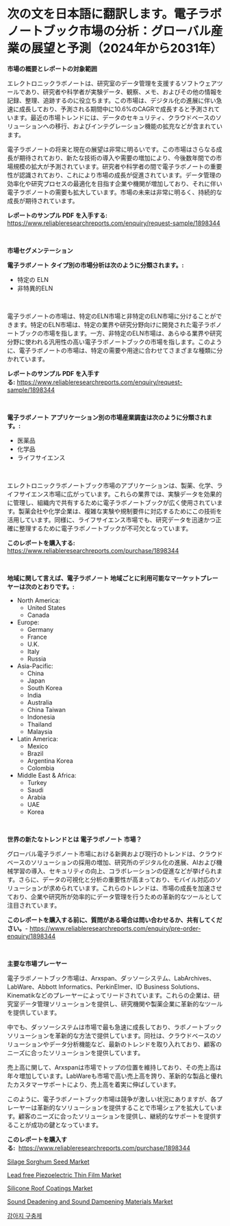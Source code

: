 <p><h1>次の文を日本語に翻訳します。電子ラボノートブック市場の分析：グローバル産業の展望と予測（2024年から2031年）</h1></p><p><strong>市場の概要とレポートの対象範囲</strong></p>
<p><p>エレクトロニックラボノートは、研究室のデータ管理を支援するソフトウェアツールであり、研究者や科学者が実験データ、観察、メモ、およびその他の情報を記録、整理、追跡するのに役立ちます。この市場は、デジタル化の進展に伴い急速に成長しており、予測される期間中に10.6%のCAGRで成長すると予測されています。最近の市場トレンドには、データのセキュリティ、クラウドベースのソリューションへの移行、およびインテグレーション機能の拡充などが含まれています。</p><p>電子ラボノートの将来と現在の展望は非常に明るいです。この市場はさらなる成長が期待されており、新たな技術の導入や需要の増加により、今後数年間での市場規模の拡大が予測されています。研究者や科学者の間で電子ラボノートの重要性が認識されており、これにより市場の成長が促進されています。データ管理の効率化や研究プロセスの最適化を目指す企業や機関が増加しており、それに伴い電子ラボノートの需要も拡大しています。市場の未来は非常に明るく、持続的な成長が期待されています。</p></p>
<p><strong>レポートのサンプル PDF を入手する:</strong> <a href="https://www.reliableresearchreports.com/enquiry/request-sample/1898344">https://www.reliableresearchreports.com/enquiry/request-sample/1898344</a></p>
<p>&nbsp;</p>
<p><strong>市場セグメンテーション</strong></p>
<p><strong>電子ラボノート タイプ別の市場分析は次のように分類されます。:</strong></p>
<p><ul><li>特定の ELN</li><li>非特異的ELN</li></ul></p>
<p>&nbsp;</p>
<p><p>電子ラボノートの市場は、特定のELN市場と非特定のELN市場に分けることができます。特定のELN市場は、特定の業界や研究分野向けに開発された電子ラボノートブックの市場を指します。一方、非特定のELN市場は、あらゆる業界や研究分野に使われる汎用性の高い電子ラボノートブックの市場を指します。このように、電子ラボノートの市場は、特定の需要や用途に合わせてさまざまな種類に分かれています。</p></p>
<p><strong>レポートのサンプル PDF を入手する:</strong>&nbsp;<a href="https://www.reliableresearchreports.com/enquiry/request-sample/1898344">https://www.reliableresearchreports.com/enquiry/request-sample/1898344</a></p>
<p>&nbsp;</p>
<p><strong> 電子ラボノート アプリケーション別の市場産業調査は次のように分類されます。:</strong></p>
<p><ul><li>医薬品</li><li>化学品</li><li>ライフサイエンス</li></ul></p>
<p>&nbsp;</p>
<p><p>エレクトロニックラボノートブック市場のアプリケーションは、製薬、化学、ライフサイエンス市場に広がっています。これらの業界では、実験データを効果的に管理し、組織内で共有するために電子ラボノートブックが広く使用されています。製薬会社や化学企業は、複雑な実験や規制要件に対応するためにこの技術を活用しています。同様に、ライフサイエンス市場でも、研究データを迅速かつ正確に整理するために電子ラボノートブックが不可欠となっています。</p></p>
<p><strong>このレポートを購入する:</strong>&nbsp; <a href="https://www.reliableresearchreports.com/purchase/1898344">https://www.reliableresearchreports.com/purchase/1898344</a></p>
<p>&nbsp;</p>
<p><strong>地域に関して言えば、電子ラボノート 地域ごとに利用可能なマーケットプレーヤーは次のとおりです。:</strong></p>
<p><ul>
    <li>
        North America:
        <ul>
            <li>United States</li>
            <li>Canada</li>
        </ul>
    </li>
    <li>
        Europe:
        <ul>
            <li>Germany</li>
            <li>France</li>
            <li>U.K.</li>
            <li>Italy</li>
            <li>Russia</li>
        </ul>
    </li>
    <li>
        Asia-Pacific:
        <ul>
            <li>China</li>
            <li>Japan</li>
            <li>South Korea</li>
            <li>India</li>
            <li>Australia</li>
            <li>China Taiwan</li>
            <li>Indonesia</li>
            <li>Thailand</li>
            <li>Malaysia</li>
        </ul>
    </li>
    <li>
        Latin America:
        <ul>
            <li>Mexico</li>
            <li>Brazil</li>
            <li>Argentina Korea</li>
            <li>Colombia</li>
        </ul>
    </li>
    <li>
        Middle East & Africa:
        <ul>
            <li>Turkey</li>
            <li>Saudi</li>
            <li>Arabia</li>
            <li>UAE</li>
            <li>Korea</li>
        </ul>
    </li>
    </ul></p>
<p>&nbsp;</p>
<p><strong>世界の新たなトレンドとは 電子ラボノート 市場？</strong></p>
<p><p>グローバル電子ラボノート市場における新興および現行のトレンドは、クラウドベースのソリューションの採用の増加、研究所のデジタル化の進展、AIおよび機械学習の導入、セキュリティの向上、コラボレーションの促進などが挙げられます。さらに、データの可視化と分析の重要性が高まっており、モバイル対応のソリューションが求められています。これらのトレンドは、市場の成長を加速させており、企業や研究所が効率的にデータ管理を行うための革新的なツールとして注目されています。</p></p>
<p><strong>このレポートを購入する前に、質問がある場合は問い合わせるか、共有してください。</strong>- <a href="https://www.reliableresearchreports.com/enquiry/pre-order-enquiry/1898344">https://www.reliableresearchreports.com/enquiry/pre-order-enquiry/1898344</a></p>
<p>&nbsp;</p>
<p><strong>主要な市場プレーヤー</strong></p>
<p><p>電子ラボノートブック市場は、Arxspan、ダッソーシステム、LabArchives、LabWare、Abbott Informatics、PerkinElmer、ID Business Solutions、Kinematikなどのプレーヤーによってリードされています。これらの企業は、研究室データ管理ソリューションを提供し、研究機関や製薬企業に革新的なツールを提供しています。</p><p>中でも、ダッソーシステムは市場で最も急速に成長しており、ラボノートブックソリューションを革新的な方法で提供しています。同社は、クラウドベースのソリューションやデータ分析機能など、最新のトレンドを取り入れており、顧客のニーズに合ったソリューションを提供しています。</p><p>売上高に関して、Arxspanは市場でトップの位置を維持しており、その売上高は年々増加しています。LabWareも市場で高い売上高を誇り、革新的な製品と優れたカスタマーサポートにより、売上高を着実に伸ばしています。</p><p>このように、電子ラボノートブック市場は競争が激しい状況にありますが、各プレーヤーは革新的なソリューションを提供することで市場シェアを拡大しています。顧客のニーズに合ったソリューションを提供し、継続的なサポートを提供することが成功の鍵となっています。</p></p>
<p><strong>このレポートを購入する:</strong>&nbsp;&nbsp;<a href="https://www.reliableresearchreports.com/purchase/1898344">https://www.reliableresearchreports.com/purchase/1898344</a></p>
<p><p><a href="https://issuu.com/reportprime-2/docs/silage-sorghum-seed-market-size-2030.pptx">Silage Sorghum Seed Market</a></p><p><a href="https://view.publitas.com/reportprime-1/lead-free-piezoelectric-thin-film-market-provides-a-comprehensive-analysis-including-a-macro-overview-of-the-market-as-well-as-micro-details-such-as-market-size-and-competitive-landscape/">Lead free Piezoelectric Thin Film Market</a></p><p><a href="https://github.com/mauripalmi/Market-Research-Report-List-2/blob/main/silicone-roof-coatings-market.md">Silicone Roof Coatings Market</a></p><p><a href="https://issuu.com/reportprime-2/docs/sound-deadening-and-sound-dampening-materials-mark">Sound Deadening and Sound Dampening Materials Market</a></p><p><a href="https://github.com/vs019sa3m8x/Market-Research-Report-List-1/blob/main/4439993193899.md">강아지 구충제</a></p></p>